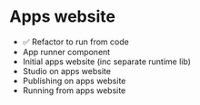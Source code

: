 Apps website
============

- ✅ Refactor to run from code
- App runner component
- Initial apps website (inc separate runtime lib)
- Studio on apps website
- Publishing on apps website
- Running from apps website

